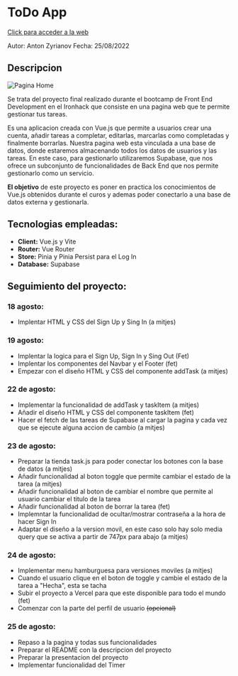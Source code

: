 # [](https://github.com/zantonz/final-project/blob/master/README.md)ToDo App

[Click para acceder a la web](https://todo-zantonz.vercel.app/)

Autor: Anton Zyrianov
Fecha: 25/08/2022

## Descripcion

![Pagina Home](https://i.postimg.cc/m2rV83dV/Captura-de-pantalla-2022-08-25-a-las-10-38-46.png)

Se trata del proyecto final realizado durante el bootcamp de Front End Development en el Ironhack que consiste en una pagina web que te permite gestionar tus tareas.

Es una aplicacion creada con Vue.js que permite a usuarios crear una cuenta, añadir tareas a completar, editarlas, marcarlas como completadas y finalmente borrarlas. Nuestra pagina web esta vinculada a una base de datos, donde estaremos almacenando todos los datos de usuarios y las tareas. En este caso, para gestionarlo utilizaremos Supabase, que nos ofrece un subconjunto de funcionalidades de Back End que nos permite gestionarlo como un servicio.

**El objetivo** de este proyecto es poner en practica los conocimientos de Vue.js obtenidos durante el curos y ademas poder conectarlo a una base de datos externa y gestionarla.

## Tecnologias empleadas:

- **Client:** Vue.js y Vite
- **Router:** Vue Router
- **Store:** Pinia y Pinia Persist para el Log In
- **Database:** Supabase

## Seguimiento del proyecto:

### 18 agosto:

- Implentar HTML y CSS del Sign Up y Sing In
  (a mitjes)

### 19 agosto:

- Implentar la logica para el Sign Up, Sign In y Sing Out
  (Fet)
- Implentar los componentes del Navbar y el Footer
  (fet)
- Empezar con el diseño HTML y CSS del componente addTask
  (a mitjes)

### 22 de agosto:

- Implementar la funcionalidad de addTask y taskItem
  (a mitjes)
- Añadir el diseño HTML y CSS del componente taskItem
  (fet)
- Hacer el fetch de las tareas de Supabase al cargar la pagina y cada vez que se ejecute alguna accion de cambio
  (a mitjes)

### 23 de agosto:

- Preparar la tienda task.js para poder conectar los botones con la base de datos
  (a mitjes)
- Añadir funcionalidad al boton toggle que permite cambiar el estado de la tarea
  (a mitjes)
- Añadir funcionalidad al boton de cambiar el nombre que permite al usuario cambiar el titulo de la tarea
- Añadir funcionalidad al boton de borrar la tarea
  (fet)
- Implemntar la funcionalidad de ocultar/mostrar contraseña a la hora de hacer Sign In
- Adaptar el diseño a la version movil, en este caso solo hay solo media query que se activa a partir de 747px para abajo
  (a mitjes)

### 24 de agosto:

- Implementar menu hamburguesa para versiones moviles (a mitjes)
- Cuando el usuario clique en el boton de toggle y cambie el estado de la tarea a "Hecha", esta se tacha
- Subir el proyecto a Vercel para que este disponible para todo el mundo (fet)
- Comenzar con la parte del perfil de usuario ~~(opcional)~~

### 25 de agosto:

- Repaso a la pagina y todas sus funcionalidades
- Preparar el README con la descripcion del proyecto
- Preparar la presentacion del proyecto
- Implementar funcionalidad del Timer

